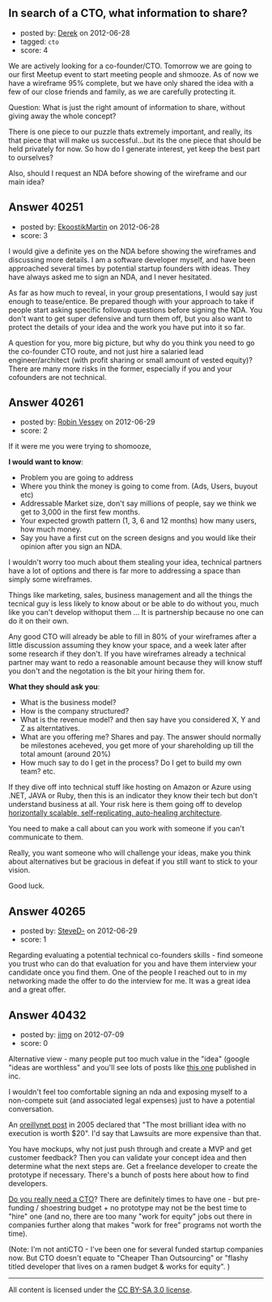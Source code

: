 ## In search of a CTO, what information to share?

- posted by: [Derek](https://stackexchange.com/users/-1/18409-derek) on 2012-06-28
- tagged: `cto`
- score: 4

We are actively looking for a co-founder/CTO.  Tomorrow we are going to our first Meetup event to start meeting people and shmooze. As of now we have a wireframe 95% complete, but we have only shared the idea with a few of our close friends and family, as we are carefully protecting it.

Question: What is just the right amount of information to share, without giving away the whole concept?  

There is one piece to our puzzle thats extremely important, and really, its that piece that will make us successful...but its the one piece that should be held privately for now.  So how do I generate interest, yet keep the best part to ourselves? 

Also, should I request an NDA before showing of the wireframe and our main idea?


## Answer 40251

- posted by: [EkoostikMartin](https://stackexchange.com/users/-1/18543-ekoostikmartin) on 2012-06-28
- score: 3

I would give a definite yes on the NDA before showing the wireframes and discussing more details. I am a software developer myself, and have been approached several times by potential startup founders with ideas. They have always asked me to sign an NDA, and I never hesitated.

As far as how much to reveal, in your group presentations, I would say just enough to tease/entice. Be prepared though with your approach to take if people start asking specific followup questions before signing the NDA. You don't want to get super defensive and turn them off, but you also want to protect the details of your idea and the work you have put into it so far.

A question for you, more big picture, but why do you think you need to go the co-founder CTO route, and not just hire a salaried lead engineer/architect (with profit sharing or small amount of vested equity)? There are many more risks in the former, especially if you and your cofounders are not technical. 


## Answer 40261

- posted by: [Robin Vessey](https://stackexchange.com/users/-1/984-robin-vessey) on 2012-06-29
- score: 2

<p>If it were me you were trying to shomooze, </p>

<p><strong>I would want to know</strong>:</p>

<ul>
<li>Problem you are going to address</li>
<li>Where you think the money is going to come from. (Ads, Users, buyout etc)</li>
<li>Addressable Market size, don't say millions of people, say we think we get to 3,000 in the first few months.</li>
<li>Your expected growth pattern (1, 3, 6 and 12 months) how many users, how much money.</li>
<li>Say you have a first cut on the screen designs and you would like their opinion after you sign an NDA.</li>
</ul>

<p>I wouldn't worry too much about them stealing your idea, technical partners have a lot of options and there is far more to addressing a space than simply some wireframes. </p>

<p>Things like marketing, sales, business management and all the things the tecnical guy is less likely to know about or be able to do without you, much like you can't develop withoput them ... It is partnership because no one can do it on their own.</p>

<p>Any good CTO will already be able to fill in 80% of your wireframes after a little discussion assuming they know your space, and a week later after some research if they don't. If you have wireframes already a technical partner may want to redo a reasonable amount because they will know stuff you don't and the negotation is the bit your hiring them for.</p>

<p><strong>What they should ask you</strong>:</p>

<ul>
<li>What is the business model? </li>
<li>How is the company structured?</li>
<li>What is the revenue model? and then say have you considered X, Y and Z as alterntatives.</li>
<li>What are you offering me? Shares and pay. The answer should normally be milestones aceheved, you get more of your shareholding up till the total amount (around 20%)</li>
<li>How much say to do I get in the process? Do I get to build my own team? etc.</li>
</ul>

<p>If they dive off into technical stuff like hosting on Amazon or Azure using .NET, JAVA or Ruby, then this is an indicator they know their tech but don't understand business at all. Your risk here is them going off to develop <a href="http://onstartups.com/tabid/3339/bid/78506/Things-Entrepreneurs-Never-Confess-To-Their-VCs.aspx" rel="nofollow">horizontally scalable, self-replicating, auto-healing architecture</a>. </p>

<p>You need to make a call about can you work with someone if you can't communicate to them. </p>

<p>Really, you want someone who will challenge your ideas, make you think about alternatives but be gracious in defeat if you still want to stick to your vision.</p>

<p>Good luck.</p>



## Answer 40265

- posted by: [SteveD-](https://stackexchange.com/users/-1/6609-steved) on 2012-06-29
- score: 1

Regarding evaluating a potential technical co-founders skills - find someone you trust who can do that evaluation for you and have them interview your candidate once you find them.  One of the people I reached out to in my networking made the offer to do the interview for me.  It was a great idea and a great offer. 


## Answer 40432

- posted by: [jimg](https://stackexchange.com/users/-1/2380-jimg) on 2012-07-09
- score: 0

<p>Alternative view - many people put too much value in the "idea" (google "ideas are worthless" and you'll see lots of posts like <a href="http://www.inc.com/karl-and-bill/why-most-ideas-are-worthless.html" rel="nofollow">this one</a> published in inc.</p>

<p>I wouldn't feel too comfortable signing an nda and exposing myself to a non-compete suit (and associated legal expenses) just to have a potential conversation. </p>

<p>An <a href="http://www.oreillynet.com/onlamp/blog/2005/08/ideas_are_just_a_multiplier_of.html" rel="nofollow">oreillynet post</a> in 2005 declared that "The most brilliant idea with no execution is worth $20". I'd say that Lawsuits are more expensive than that.  </p>

<p>You have mockups, why not just push through and create a MVP and get customer feedback?  Then you can validate your concept idea and then determine what the next steps are. Get a freelance developer to create the prototype if necessary. There's a bunch of posts here about how to find developers.</p>

<p><a href="http://www.allthingsgo.us/2012/06/01/get-your-founding-team-leave-out-the-cto/" rel="nofollow">Do you really need a CTO</a>?  There are definitely times to have one - but pre-funding / shoestring budget + no prototype may not be the best time to "hire" one (and no, there are too many "work for equity" jobs out there in companies further along that makes "work for free" programs not worth the time). </p>

<p>(Note: I'm not antiCTO - I've been one for several funded startup companies now.  But CTO doesn't equate to "Cheaper Than Outsourcing" or "flashy titled developer that lives on a ramen budget &amp; works for equity". ) </p>




---

All content is licensed under the [CC BY-SA 3.0 license](https://creativecommons.org/licenses/by-sa/3.0/).
